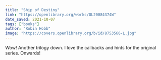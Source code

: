 ```yaml
---
title: "Ship of Destiny"
link: "https://openlibrary.org/works/OL20084374W"
date_saved: 2021-10-07
tags: ["books"]
author: "Robin Hobb"
image: "https://covers.openlibrary.org/b/id/8753566-L.jpg"
---
```


Wow! Another trilogy down. I love the callbacks and hints for the original series. Onwards!

